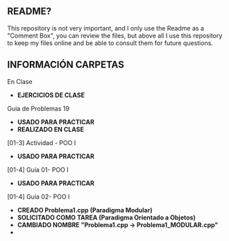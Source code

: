 ## README?

This repository is not very important, and I only use the Readme as a "Comment Box", you can review the files, but above all I use this repository to keep my files online and be able to consult them for future questions.

## INFORMACIÓN CARPETAS

En Clase

* **EJERCICIOS DE CLASE**

Guia de Problemas 19

* **USADO PARA PRACTICAR**
* **REALIZADO EN CLASE**

[01-3] Actividad - POO I

* **USADO PARA PRACTICAR**

[01-4] Guía 01- POO I

* **USADO PARA PRACTICAR**

[01-4] Guía 02- POO I

* **CREADO Problema1.cpp (Paradigma Modular)**
* **SOLICITADO COMO TAREA (Paradigma Orientado a Objetos)**
* **CAMBIADO NOMBRE "Problema1.cpp -> Problema1_MODULAR.cpp"**
*
